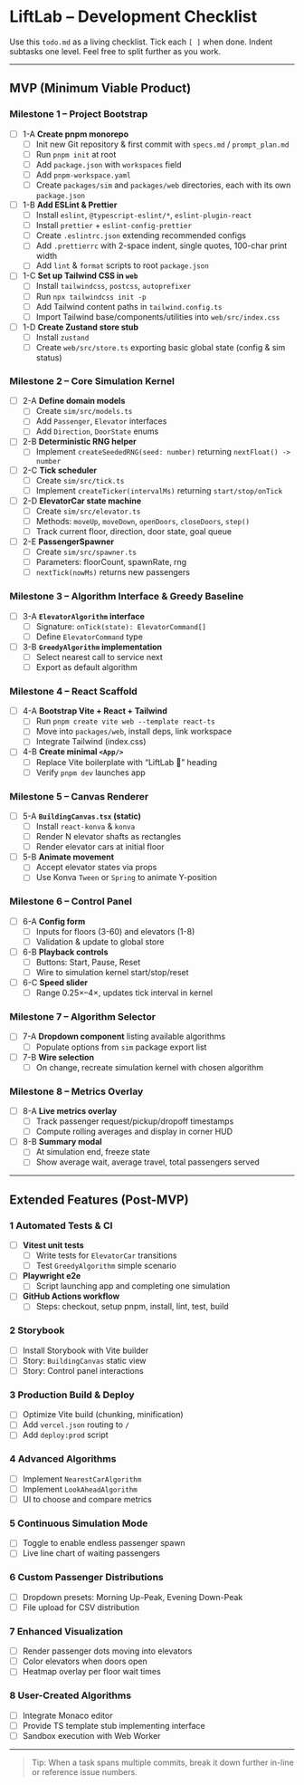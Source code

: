 # LiftLab – Development Checklist

Use this `todo.md` as a living checklist. Tick each `[ ]` when done. Indent subtasks one level. Feel free to split further as you work.

---

## MVP (Minimum Viable Product)

### Milestone 1 – Project Bootstrap
- [ ] 1-A **Create pnpm monorepo**
  - [ ] Init new Git repository & first commit with `specs.md` / `prompt_plan.md`
  - [ ] Run `pnpm init` at root
  - [ ] Add `package.json` with `workspaces` field
  - [ ] Add `pnpm-workspace.yaml`
  - [ ] Create `packages/sim` and `packages/web` directories, each with its own `package.json`
- [ ] 1-B **Add ESLint & Prettier**
  - [ ] Install `eslint`, `@typescript-eslint/*`, `eslint-plugin-react`
  - [ ] Install `prettier` + `eslint-config-prettier`
  - [ ] Create `.eslintrc.json` extending recommended configs
  - [ ] Add `.prettierrc` with 2-space indent, single quotes, 100-char print width
  - [ ] Add `lint` & `format` scripts to root `package.json`
- [ ] 1-C **Set up Tailwind CSS in `web`**
  - [ ] Install `tailwindcss`, `postcss`, `autoprefixer`
  - [ ] Run `npx tailwindcss init -p`
  - [ ] Add Tailwind content paths in `tailwind.config.ts`
  - [ ] Import Tailwind base/components/utilities into `web/src/index.css`
- [ ] 1-D **Create Zustand store stub**
  - [ ] Install `zustand`
  - [ ] Create `web/src/store.ts` exporting basic global state (config & sim status)

### Milestone 2 – Core Simulation Kernel
- [ ] 2-A **Define domain models**
  - [ ] Create `sim/src/models.ts`
  - [ ] Add `Passenger`, `Elevator` interfaces
  - [ ] Add `Direction`, `DoorState` enums
- [ ] 2-B **Deterministic RNG helper**
  - [ ] Implement `createSeededRNG(seed: number)` returning `nextFloat() -> number`
- [ ] 2-C **Tick scheduler**
  - [ ] Create `sim/src/tick.ts`
  - [ ] Implement `createTicker(intervalMs)` returning `start/stop/onTick`
- [ ] 2-D **ElevatorCar state machine**
  - [ ] Create `sim/src/elevator.ts`
  - [ ] Methods: `moveUp`, `moveDown`, `openDoors`, `closeDoors`, `step()`
  - [ ] Track current floor, direction, door state, goal queue
- [ ] 2-E **PassengerSpawner**
  - [ ] Create `sim/src/spawner.ts`
  - [ ] Parameters: floorCount, spawnRate, rng
  - [ ] `nextTick(nowMs)` returns new passengers

### Milestone 3 – Algorithm Interface & Greedy Baseline
- [ ] 3-A **`ElevatorAlgorithm` interface**
  - [ ] Signature: `onTick(state): ElevatorCommand[]`
  - [ ] Define `ElevatorCommand` type
- [ ] 3-B **`GreedyAlgorithm` implementation**
  - [ ] Select nearest call to service next
  - [ ] Export as default algorithm

### Milestone 4 – React Scaffold
- [ ] 4-A **Bootstrap Vite + React + Tailwind**
  - [ ] Run `pnpm create vite web --template react-ts`
  - [ ] Move into `packages/web`, install deps, link workspace
  - [ ] Integrate Tailwind (index.css)
- [ ] 4-B **Create minimal `<App/>`**
  - [ ] Replace Vite boilerplate with “LiftLab 🎢” heading
  - [ ] Verify `pnpm dev` launches app

### Milestone 5 – Canvas Renderer
- [ ] 5-A **`BuildingCanvas.tsx` (static)**
  - [ ] Install `react-konva` & `konva`
  - [ ] Render N elevator shafts as rectangles
  - [ ] Render elevator cars at initial floor
- [ ] 5-B **Animate movement**
  - [ ] Accept elevator states via props
  - [ ] Use Konva `Tween` or `Spring` to animate Y-position

### Milestone 6 – Control Panel
- [ ] 6-A **Config form**
  - [ ] Inputs for floors (3-60) and elevators (1-8)
  - [ ] Validation & update to global store
- [ ] 6-B **Playback controls**
  - [ ] Buttons: Start, Pause, Reset
  - [ ] Wire to simulation kernel start/stop/reset
- [ ] 6-C **Speed slider**
  - [ ] Range 0.25×–4×, updates tick interval in kernel

### Milestone 7 – Algorithm Selector
- [ ] 7-A **Dropdown component** listing available algorithms
  - [ ] Populate options from `sim` package export list
- [ ] 7-B **Wire selection**
  - [ ] On change, recreate simulation kernel with chosen algorithm

### Milestone 8 – Metrics Overlay
- [ ] 8-A **Live metrics overlay**
  - [ ] Track passenger request/pickup/dropoff timestamps
  - [ ] Compute rolling averages and display in corner HUD
- [ ] 8-B **Summary modal**
  - [ ] At simulation end, freeze state
  - [ ] Show average wait, average travel, total passengers served

---

## Extended Features (Post-MVP)

### 1 Automated Tests & CI
- [ ] **Vitest unit tests**
  - [ ] Write tests for `ElevatorCar` transitions
  - [ ] Test `GreedyAlgorithm` simple scenario
- [ ] **Playwright e2e**
  - [ ] Script launching app and completing one simulation
- [ ] **GitHub Actions workflow**
  - [ ] Steps: checkout, setup pnpm, install, lint, test, build

### 2 Storybook
- [ ] Install Storybook with Vite builder
- [ ] Story: `BuildingCanvas` static view
- [ ] Story: Control panel interactions

### 3 Production Build & Deploy
- [ ] Optimize Vite build (chunking, minification)
- [ ] Add `vercel.json` routing to `/`
- [ ] Add `deploy:prod` script

### 4 Advanced Algorithms
- [ ] Implement `NearestCarAlgorithm`
- [ ] Implement `LookAheadAlgorithm`
- [ ] UI to choose and compare metrics

### 5 Continuous Simulation Mode
- [ ] Toggle to enable endless passenger spawn
- [ ] Live line chart of waiting passengers

### 6 Custom Passenger Distributions
- [ ] Dropdown presets: Morning Up-Peak, Evening Down-Peak
- [ ] File upload for CSV distribution

### 7 Enhanced Visualization
- [ ] Render passenger dots moving into elevators
- [ ] Color elevators when doors open
- [ ] Heatmap overlay per floor wait times

### 8 User-Created Algorithms
- [ ] Integrate Monaco editor
- [ ] Provide TS template stub implementing interface
- [ ] Sandbox execution with Web Worker

---

> Tip: When a task spans multiple commits, break it down further in-line or reference issue numbers.
